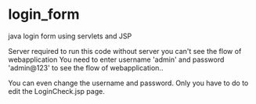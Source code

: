 # login_form
java login form using servlets and JSP

Server required to run this code without server you can't see the flow of webapplication
You need to enter username 'admin' and password 'admin@123' to see the flow of webapplication.. 

You can even change the username and password.
Only you have to do to edit the LoginCheck.jsp page.
